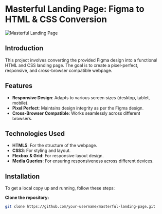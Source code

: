# Masterful Landing Page: Figma to HTML & CSS Conversion

![Masterful Landing Page](https://mofachhalhossain.com/wp-content/uploads/2024/06/Branding-Agency-UI.png)

## Introduction
This project involves converting the provided Figma design into a functional HTML and CSS landing page. The goal is to create a pixel-perfect, responsive, and cross-browser compatible webpage.

## Features
- **Responsive Design**: Adapts to various screen sizes (desktop, tablet, mobile).
- **Pixel Perfect**: Maintains design integrity as per the Figma design.
- **Cross-Browser Compatible**: Works seamlessly across different browsers.

## Technologies Used
- **HTML5**: For the structure of the webpage.
- **CSS3**: For styling and layout.
- **Flexbox & Grid**: For responsive layout design.
- **Media Queries**: For ensuring responsiveness across different devices.

## Installation
To get a local copy up and running, follow these steps:

**Clone the repository:**
   ```bash
   git clone https://github.com/your-username/masterful-landing-page.git
